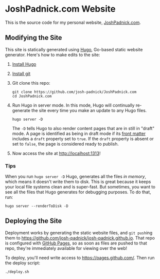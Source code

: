 # JoshPadnick.com Website

This is the source code for my personal website, [JoshPadnick.com](http://JoshPadnick.com).

## Modifying the Site

This site is statically generated using [Hugo](https://gohugo.io/), Go-based static website generator. Here's how to
make edits to the site:

1. [Install Hugo](https://gohugo.io/getting-started/installing/#quick-install)

1. [Install git](https://git-scm.com/book/en/v2/Getting-Started-Installing-Git)

1. Git clone this repo:

    ```
    git clone https://github.com/josh-padnick/JoshPadnick.com
    cd JoshPadnick.com
    ```
    
1. Run Hugo in server mode. In this mode, Hugo will continually re-generate the site every time you make an update to any
   Hugo files. 
   
   ```
   hugo server -D
   ```    
   
   The `-D` tells Hugo to also render content pages that are in still in "draft" mode. A page is identified as being in
   draft mode if its [front matter](https://gohugo.io/content-management/front-matter/) includes a `draft` property set
   to `true`. If the `draft` property is absent or set to `false`, the page is considered ready to publish.
   
1. Now access the site at [http://localhost:1313](http://localhost:1313)!

### Tips

When you run `hugo server -D` Hugo, generates all the files *in memory*, which means it doesn't write them to disk. This
is great because it keeps your local file systems clean and is super-fast. But sometimes, you want to see all the files
that Hugo generates for debugging purposes. To do that, run:

```
hugo server --renderToDisk -D
```  

## Deploying the Site

Deployment works by generating the static website files, and `git push`ing them to https://github.com/josh-padnick/josh-padnick.github.io. That repo is configured with [GitHub Pages](https://pages.github.com/), so as soon as files are pushed to that repo, they're immediately available for viewing over the web!

To deploy, you'll need write access to https://pages.github.com/. Then run the deploy script:

```bash
./deploy.sh
```